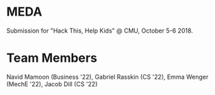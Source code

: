 # MEDA
Submission for "Hack This, Help Kids" @ CMU, October 5-6 2018.

# Team Members
Navid Mamoon (Business '22), Gabriel Rasskin (CS '22), Emma Wenger (MechE '22), Jacob Dill (CS '22)
